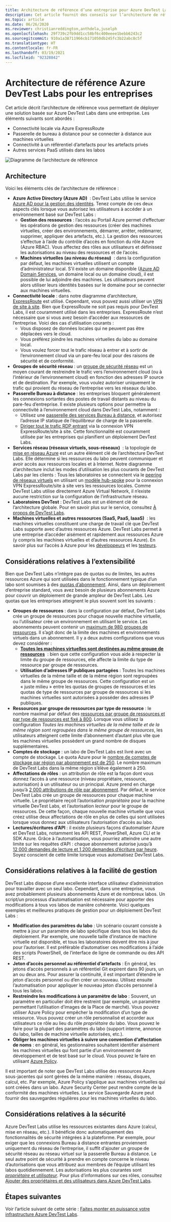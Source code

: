 ```yaml
---
title: Architecture de référence d’une entreprise pour Azure DevTest Labs
description: Cet article fournit des conseils sur l’architecture de référence pour Azure DevTest Labs dans une entreprise.
ms.topic: article
ms.date: 06/26/2020
ms.reviewer: christianreddington,anthdela,juselph
ms.openlocfilehash: 29f739c2fb9dd1cc58bf6c400eeee1bebb6243c2
ms.sourcegitcommit: 910a1a38711966cb171050db245fc3b22abc8c5f
ms.translationtype: HT
ms.contentlocale: fr-FR
ms.lasthandoff: 03/19/2021
ms.locfileid: "92328842"
---
```

# <a name="azure-devtest-labs-reference-architecture-for-enterprises"></a>Architecture de référence Azure DevTest Labs pour les entreprises
Cet article décrit l’architecture de référence vous permettant de déployer une solution basée sur Azure DevTest Labs dans une entreprise. Les éléments suivants sont abordés :
- Connectivité locale via Azure ExpressRoute
- Passerelle de bureau à distance pour se connecter à distance aux machines virtuelles
- Connectivité à un référentiel d’artefacts pour les artefacts privés
- Autres services PaaS utilisés dans les labos

![Diagramme de l’architecture de référence](./media/devtest-lab-reference-architecture/reference-architecture.png)

## <a name="architecture"></a>Architecture
Voici les éléments clés de l’architecture de référence :

- **Azure Active Directory (Azure AD)**  : DevTest Labs utilise le service [Azure AD pour la gestion des identités](../active-directory/fundamentals/active-directory-whatis.md). Tenez compte de ces deux aspects clés lorsque vous autorisez les utilisateurs à accéder à un environnement basé sur DevTest Labs :
    - **Gestion des ressources** : l’accès au Portail Azure permet d’effectuer les opérations de gestion des ressources (créer des machines virtuelles, créer des environnements, démarrer, arrêter, redémarrer, supprimer, appliquer des artefacts, etc.). La gestion des ressources s’effectue à l’aide du contrôle d’accès en fonction du rôle Azure (Azure RBAC). Vous affectez des rôles aux utilisateurs et définissez les autorisations au niveau des ressources et de l’accès.
    - **Machines virtuelles (au niveau du réseau)**  : dans la configuration par défaut, les machines virtuelles utilisent un compte d’administrateur local. S’il existe un domaine disponible ([Azure AD Domain Services](../active-directory-domain-services/overview.md), un domaine local ou un domaine cloud), il est possible de lui adjoindre des machines. Les utilisateurs peuvent alors utiliser leurs identités basées sur le domaine pour se connecter aux machines virtuelles.
- **Connectivité locale** : dans notre diagramme d’architecture, [ExpressRoute](../expressroute/expressroute-introduction.md) est utilisé. Cependant, vous pouvez aussi utiliser un [VPN de site à site](../vpn-gateway/vpn-gateway-about-vpn-gateway-settings.md). Bien que ExpressRoute ne soit pas requis pour DevTest Labs, il est couramment utilisé dans les entreprises. ExpressRoute n’est nécessaire que si vous avez besoin d’accéder aux ressources de l’entreprise. Voici des cas d’utilisation courants :
    - Vous disposez de données locales qui ne peuvent pas être déplacées vers le cloud.
    - Vous préférez joindre les machines virtuelles du labo au domaine local.
    - Vous voulez forcer tout le trafic réseau à entrer et à sortir de l’environnement cloud via un pare-feu local pour des raisons de sécurité et de conformité.
- **Groupes de sécurité réseau** : un [groupe de sécurité réseau](../virtual-network/network-security-groups-overview.md) est un moyen courant de restreindre le trafic vers l’environnement cloud (ou à l’intérieur de l’environnement cloud) en fonction des adresses IP source et de destination. Par exemple, vous voulez autoriser uniquement le trafic qui provient du réseau de l’entreprise vers les réseaux du labo.
- **Passerelle Bureau à distance** : les entreprises bloquent généralement les connexions sortantes des postes de travail distants au niveau du pare-feu d’entreprise. Il existe plusieurs options pour permettre la connectivité à l’environnement cloud dans DevTest Labs, notamment :
  - Utilisez une [passerelle des services Bureau à distance](/windows-server/remote/remote-desktop-services/desktop-hosting-logical-architecture), et autorisez l’adresse IP statique de l’équilibreur de charge de la passerelle.
  - [Diriger tout le trafic RDP entrant](../vpn-gateway/vpn-gateway-forced-tunneling-rm.md) via la connexion VPN ExpressRoute/site à site. Cette fonctionnalité est couramment utilisée par les entreprises qui planifient un déploiement DevTest Labs.
- **Services réseau (réseaux virtuels, sous-réseaux)**  : la topologie de [mise en réseau Azure](../networking/networking-overview.md) est un autre élément clé de l’architecture DevTest Labs. Elle détermine si les ressources du labo peuvent communiquer et avoir accès aux ressources locales et à Internet. Notre diagramme d’architecture inclut les modes d’utilisation les plus courants de DevTest Labs par les clients : Tous les laboratoires se connectent via le [peering de réseaux virtuels](../virtual-network/virtual-network-peering-overview.md) en utilisant un [modèle hub-spoke](/azure/architecture/reference-architectures/hybrid-networking/hub-spoke) pour la connexion VPN ExpressRoute/site à site vers les ressources locales. Comme DevTest Labs utilise directement Azure Virtual Network, il n’existe aucune restriction sur la configuration de l’infrastructure réseau.
- **Laboratoires DevTest** :  DevTest Labs est un élément clé de l’architecture globale. Pour en savoir plus sur le service, consultez [À propos de DevTest Labs](devtest-lab-overview.md).
- **Machines virtuelles et autres ressources (SaaS, PaaS, IaaaS)**  :  les machines virtuelles constituent une charge de travail clé que DevTest Labs supporte avec d’autres ressources Azure. DevTest Labs permet à une entreprise d’accéder aisément et rapidement aux ressources Azure (y compris les machines virtuelles et d’autres ressources Azure). En savoir plus sur l’accès à Azure pour les [développeurs](devtest-lab-developer-lab.md) et les [testeurs](devtest-lab-test-env.md).

## <a name="scalability-considerations"></a>Considérations relatives à l’extensibilité
Bien que DevTest Labs n’intègre pas de quotas ou de limites, les autres ressources Azure qui sont utilisées dans le fonctionnement typique d’un labo sont soumises à des [quotas d’abonnement](../azure-resource-manager/management/azure-subscription-service-limits.md). Ainsi, dans un déploiement d’entreprise standard, vous avez besoin de plusieurs abonnements Azure pour couvrir un déploiement de grande ampleur de DevTest Labs. Les quotas que les entreprises atteignent le plus souvent sont les suivants :

- **Groupes de ressources** : dans la configuration par défaut, DevTest Labs crée un groupe de ressources pour chaque nouvelle machine virtuelle, ou l’utilisateur crée un environnement en utilisant le service. Les abonnements peuvent contenir un [maximum de 980 groupes de ressources](../azure-resource-manager/management/azure-subscription-service-limits.md#subscription-limits). Il s’agit donc de la limite des machines et environnements virtuels dans un abonnement. Il y a deux autres configurations que vous devez considérer :
    - **[Toutes les machines virtuelles sont destinées au même groupe de ressources](resource-group-control.md)**  : bien que cette configuration vous aide à respecter la limite du groupe de ressources, elle affecte la limite du type de ressource par groupe de ressources.
    - **Utilisation d’adresses IP publiques partagées** : Toutes les machines virtuelles de la même taille et de la même région sont regroupées dans le même groupe de ressources. Cette configuration est un « juste milieu » entre les quotas de groupes de ressources et les quotas de type de ressources par groupe de ressources si les machines virtuelles sont autorisées à posséder des adresses IP publiques.
- **Ressources par groupe de ressources par type de ressource** : le nombre maximal par défaut des [ressources par groupe de ressources et par type de ressources est fixé à 800](../azure-resource-manager/management/azure-subscription-service-limits.md#resource-group-limits).  Lorsque vous utilisez la configuration *Toutes les machines virtuelles de la même taille et de la même région sont regroupées dans le même groupe de ressources*, les utilisateurs atteignent cette limite d’abonnement d’autant plus vite que les machines virtuelles possèdent un grand nombre de disques supplémentaires.
- **Comptes de stockage** : un labo de DevTest Labs est livré avec un compte de stockage. Le quota Azure pour le [nombre de comptes de stockage par région par abonnement est de 250](../azure-resource-manager/management/azure-subscription-service-limits.md#storage-limits). Le nombre maximum de DevTest Labs dans la même région s’élève également à 250.
- **Affectations de rôles** : un attribution de rôle est la façon dont vous donnez l’accès à une ressource (niveau propriétaire, ressource, autorisation) à un utilisateur ou un principal. Azure prend en charge jusqu’à [2 000 attributions de rôle par abonnement](../azure-resource-manager/management/azure-subscription-service-limits.md#azure-role-based-access-control-limits). Par défaut, le service DevTest Labs crée un groupe de ressources pour chaque machine virtuelle. Le propriétaire reçoit l’autorisation *propriétaire* pour la machine virtuelle DevTest Labs, et l’autorisation *lecteur* pour le groupe de ressources. De cette façon, chaque nouvelle machine virtuelle que vous créez utilise deux affectations de rôle en plus de celles qui sont utilisées lorsque vous donnez aux utilisateurs l’autorisation d’accès au labo.
- **Lectures/écritures d’API** : il existe plusieurs façons d’automatiser Azure et DevTest Labs, notamment les API REST, PowerShell, Azure CLI et le SDK Azure. Grâce à l’automatisation, vous pourriez atteindre une autre limite sur les requêtes d’API : chaque abonnement autorise jusqu’à [12 000 demandes de lecture et 1 200 demandes d’écriture par heure](../azure-resource-manager/management/request-limits-and-throttling.md). Soyez conscient de cette limite lorsque vous automatisez DevTest Labs.

## <a name="manageability-considerations"></a>Considérations relatives à la facilité de gestion
DevTest Labs dispose d’une excellente interface utilisateur d’administration pour travailler avec un seul labo. Cependant, dans une entreprise, vous avez probablement plusieurs abonnements Azure et de nombreux labos. Un script/un processus d’automatisation est nécessaire pour apporter des modifications à tous vos labos de manière cohérente. Voici quelques exemples et meilleures pratiques de gestion pour un déploiement DevTest Labs :

- **Modification des paramètres du labo** : Un scénario courant consiste à mettre à jour un paramètre de labo spécifique dans tous les labos du déploiement. Par exemple, une nouvelle taille d’instance de machine virtuelle est disponible, et tous les laboratoires doivent être mis à jour pour l’autoriser. Il est préférable d’automatiser ces modifications à l’aide des scripts PowerShell, de l’interface de ligne de commande ou des API REST.  
- **Jeton d’accès personnel au référentiel d’artefacts** :  En général, les jetons d’accès personnels à un référentiel Git expirent dans 90 jours, un an ou deux ans. Pour assurer la continuité, il est important d’étendre le jeton d’accès personnel ou d’en créer un nouveau. Utilisez ensuite l’automatisation pour appliquer le nouveau jeton d’accès personnel à tous les labos.
- **Restreindre les modifications à un paramètre de labo** : Souvent, un paramètre en particulier doit être restreint (par exemple, un paramètre permettant l’utilisation d’images de la Place de marché). Vous pouvez utiliser Azure Policy pour empêcher la modification d’un type de ressource. Vous pouvez créer un rôle personnalisé et accorder aux utilisateurs ce rôle au lieu du rôle *propriétaire* du labo. Vous pouvez le faire pour la plupart des paramètres du labo (support interne, annonce du labo, tailles de machine virtuelle autorisées, etc.).
- **Obliger les machines virtuelles à suivre une convention d’affectation de noms** : en général, les gestionnaires souhaitent identifier aisément les machines virtuelles qui font partie d’un environnement de développement et de test basé sur le cloud. Vous pouvez le faire en utilisant [Azure Policy](https://github.com/Azure/azure-policy/tree/master/samples/TextPatterns/allow-multiple-name-patterns).

Il est important de noter que DevTest Labs utilise des ressources Azure sous-jacentes qui sont gérées de la même manière : réseau, disques, calcul, etc. Par exemple, Azure Policy s’applique aux machines virtuelles qui sont créées dans un labo. Azure Security Center peut rendre compte de la conformité des machines virtuelles. Le service Sauvegarde Azure peut fournir des sauvegardes régulières pour les machines virtuelles du labo.

## <a name="security-considerations"></a>Considérations relatives à la sécurité
Azure DevTest Labs utilise les ressources existantes dans Azure (calcul, mise en réseau, etc.). Il bénéficie donc automatiquement des fonctionnalités de sécurité intégrées à la plateforme. Par exemple, pour exiger que les connexions Bureau à distance entrantes proviennent uniquement du réseau de l’entreprise, il suffit d’ajouter un groupe de sécurité réseau au réseau virtuel sur la passerelle Bureau à distance. Le seul autre point de sécurité à prendre en compte concerne le niveau d’autorisations que vous attribuez aux membres de l’équipe utilisant les labos quotidiennement. Les autorisations les plus courantes sont [*propriétaire* et *utilisateur*](devtest-lab-add-devtest-user.md). Pour plus d’informations sur ces rôles, consultez [Ajouter des propriétaires et des utilisateurs dans Azure DevTest Labs](devtest-lab-add-devtest-user.md).

## <a name="next-steps"></a>Étapes suivantes
Voir l’article suivant de cette série : [Faites monter en puissance votre infrastructure Azure DevTest Labs](devtest-lab-guidance-scale.md).